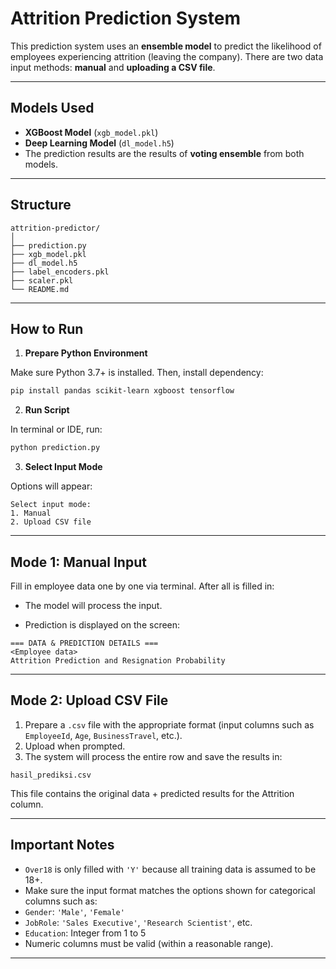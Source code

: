 # Attrition Prediction System

This prediction system uses an **ensemble model** to predict the likelihood of employees experiencing attrition (leaving the company). There are two data input methods: **manual** and **uploading a CSV file**.

---

## Models Used

- **XGBoost Model** (`xgb_model.pkl`)
- **Deep Learning Model** (`dl_model.h5`)
- The prediction results are the results of **voting ensemble** from both models.

---

## Structure

```
attrition-predictor/
│
├── prediction.py
├── xgb_model.pkl
├── dl_model.h5
├── label_encoders.pkl
├── scaler.pkl
└── README.md
```

---

## How to Run

1. **Prepare Python Environment**

Make sure Python 3.7+ is installed. Then, install dependency:

```bash
pip install pandas scikit-learn xgboost tensorflow
```

2. **Run Script**

In terminal or IDE, run:

```bash
python prediction.py
```

3. **Select Input Mode**

Options will appear:

```
Select input mode:
1. Manual
2. Upload CSV file
```

---

## Mode 1: Manual Input

Fill in employee data one by one via terminal. After all is filled in:

- The model will process the input.

- Prediction is displayed on the screen:
```
=== DATA & PREDICTION DETAILS ===
<Employee data>
Attrition Prediction and Resignation Probability
```

---

## Mode 2: Upload CSV File

1. Prepare a `.csv` file with the appropriate format (input columns such as `EmployeeId`, `Age`, `BusinessTravel`, etc.).
2. Upload when prompted.
3. The system will process the entire row and save the results in:

```
hasil_prediksi.csv
```

This file contains the original data + predicted results for the Attrition column.

---

## Important Notes

- `Over18` is only filled with `'Y'` because all training data is assumed to be 18+.
- Make sure the input format matches the options shown for categorical columns such as:
- `Gender`: `'Male'`, `'Female'`
- `JobRole`: `'Sales Executive'`, `'Research Scientist'`, etc.
- `Education`: Integer from 1 to 5
- Numeric columns must be valid (within a reasonable range).

---
